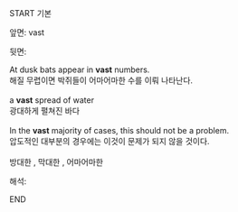 START
기본

앞면:
vast


뒷면:
<div>At dusk bats appear in <strong>vast</strong> numbers. </div><div><div>해질 무렵이면 박쥐들이 어마어마한 수를 이뤄 나타난다.</div></div><div><br></div><div><div>a <strong>vast</strong> spread of water </div><div><div>광대하게 펼쳐진 바다</div></div></div><div><br></div><div><div>In the <strong>vast</strong> majority of cases, this should not be a problem. </div><div><div>압도적인 대부분의 경우에는 이것이 문제가 되지 않을 것이다.</div></div></div><div><br></div><div>방대한 , 막대한 , 어마어마한<br></div>


해석:

END